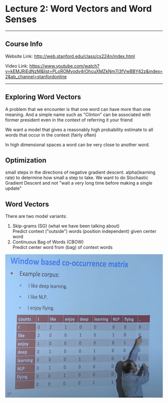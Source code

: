 # Lecture 2: Word Vectors and Word Senses

<hr>

## Course Info

Website Link: http://web.stanford.edu/class/cs224n/index.html

Video Link: https://www.youtube.com/watch?v=kEMJRjEdNzM&list=PLoROMvodv4rOhcuXMZkNm7j3fVwBBY42z&index=2&ab_channel=stanfordonline

<hr>

## Exploring Word Vectors

A problem that we encounter is that one word can have more than one meaning. And a simple name such as "Clinton" can 
be associated with former president even in the context of referring it your friend 

We want a model that gives a reasonably high probability 
estimate to all words that occur in the context (fairly often)

In high dimensional spaces a word can be very close to another word.

## Optimization

small steps in the directions of negative gradient descent. alpha(learning rate) to determine how small a step to take. 
We want to do Stochastic Gradient Descent and not "wait a very long time before making a single update" 

## Word Vectors 

There are two model variants:
1) Skip-grams (SG) (what we have been talking about) <br>
   Predict context ("outside") words (position independent) given center word
2) Continuous Bag of Words (CBOW) <br>
    Predict center word from (bag) of context words

<img src="./images/lecture2-1.JPG"> 

